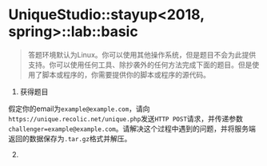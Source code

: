 # UniqueStudio::stayup<2018, spring>::lab::basic

> 答题环境默认为Linux。你可以使用其他操作系统，但是题目不会为此提供支持。你可以使用任何工具、除抄袭外的任何方法完成下面的题目。但是使用了脚本或程序的，你需要提供你的脚本或程序的源代码。

1. 获得题目

假定你的email为`example@example.com`，请向`https://unique.recolic.net/unique.php`发送`HTTP POST`请求，并传递参数`challenger=example@example.com`。请解决这个过程中遇到的问题，并将服务端返回的数据保存为`.tar.gz`格式并解压。

2. 
